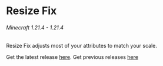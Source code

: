 # Resize Fix
###### Minecraft 1.21.4 - 1.21.4
Resize Fix adjusts most of your attributes to match your scale.

Get the latest release [here](http://github.com/NCSources0/Resize-Fix/releases/latest). Get previous releases [here](http://github.com/NCSources0/Resize-Fix/releases)
